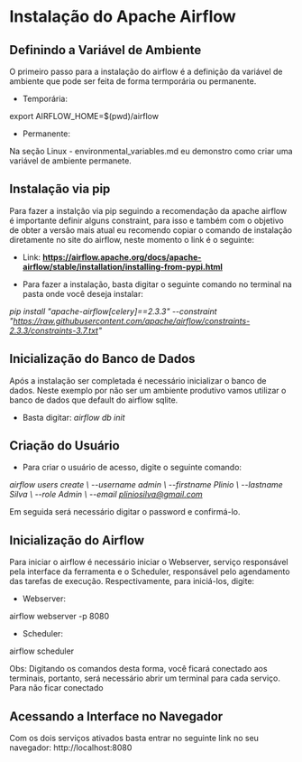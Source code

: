 
# Instalação do Apache Airflow

## Definindo a Variável de Ambiente

O primeiro passo para a instalação do airflow é a definição da variável de ambiente que pode ser feita de forma termporária ou permanente.

* Temporária:

export AIRFLOW_HOME=$(pwd)/airflow

* Permanente: 

Na seção Linux - environmental_variables.md eu demonstro como criar uma variável de ambiente permanete.


## Instalação via pip

Para fazer a instalção via pip seguindo a recomendação da apache airflow é importante definir alguns constraint, para isso e também com o objetivo de obter a versão mais atual eu recomendo copiar o comando de instalação diretamente no site do airflow, neste momento o link é o seguinte:

* Link: **https://airflow.apache.org/docs/apache-airflow/stable/installation/installing-from-pypi.html**

* Para fazer a instalação, basta digitar o seguinte comando no terminal na pasta onde você deseja instalar:

*pip install "apache-airflow[celery]==2.3.3" --constraint "https://raw.githubusercontent.com/apache/airflow/constraints-2.3.3/constraints-3.7.txt"*


## Inicialização do Banco de Dados

Após a instalação ser completada é necessário inicializar o banco de dados. Neste exemplo por não ser um ambiente produtivo vamos utilizar o banco de dados que default do airflow sqlite.

* Basta digitar:
*airflow db init*


## Criação do Usuário

* Para criar o usuário de acesso, digite o seguinte comando:

*airflow users create \\
    --username admin \\
    --firstname Plinio \\
    --lastname Silva \\
    --role Admin \\
    --email pliniosilva@gmail.com*

Em seguida será necessário digitar o password e confirmá-lo.


## Inicialização do Airflow

Para iniciar o airflow é necessário iniciar o Webserver, serviço responsável pela interface da ferramenta e o Scheduler, responsável pelo agendamento das tarefas de execução. Respectivamente, para iniciá-los, digite:

* Webserver:

airflow webserver -p 8080

* Scheduler:

airflow scheduler

Obs: Digitando os comandos desta forma, você ficará conectado aos terminais, portanto, será necessário abrir um terminal para cada serviço. Para não ficar conectado 

## Acessando a Interface no Navegador

Com os dois serviços ativados basta entrar no seguinte link no seu navegador: http://localhost:8080
